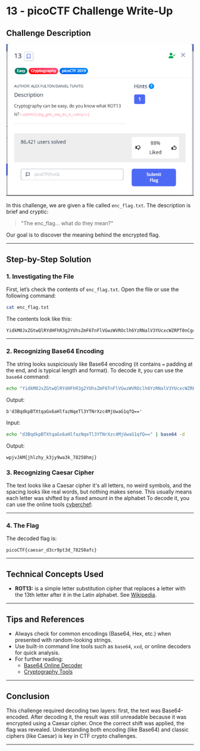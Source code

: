# 13 - picoCTF Challenge Write-Up

## Challenge Description

![Challenge Screenshot](image.png)

In this challenge, we are given a file called `enc_flag.txt`. The description is brief and cryptic:
> "The enc_flag... what do they mean?"

Our goal is to discover the meaning behind the encrypted flag.

---

## Step-by-Step Solution

### 1. Investigating the File

First, let’s check the contents of `enc_flag.txt`. Open the file or use the following command:
```bash
cat enc_flag.txt
```
The contents look like this:
```
YidkM0JxZGtwQlRYdHFhR3g2YUhsZmF6TnFlVGwzWVROclh6YzRNalV3YUcxcWZRPT0nCg==
```

---

### 2. Recognizing Base64 Encoding

The string looks suspiciously like Base64 encoding (it contains `=` padding at the end, and is typical length and format).
To decode it, you can use the `base64` command:
```bash
echo "YidkM0JxZGtwQlRYdHFhR3g2YUhsZmF6TnFlVGwzWVROclh6YzRNalV3YUcxcWZRPT0nCg==" | base64 -d
```
Output:
```
b'd3BqdkpBTXtqaGx6aHlfazNqeTl3YTNrXzc4MjUwaG1qfQ=='
```



Input:
```bash
echo "d3BqdkpBTXtqaGx6aHlfazNqeTl3YTNrXzc4MjUwaG1qfQ==" | base64 -d
```
Output:
```
wpjvJAM{jhlzhy_k3jy9wa3k_78250hmj}
```

### 3. Recognizing Caesar Cipher

The text looks like a Caesar cipher it's all letters, no weird symbols, and the spacing looks like real words, but nothing makes sense. This usually means each letter was shifted by a fixed amount in the alphabet To decode it, you can use the online tools [cyberchef](https://gchq.github.io/CyberChef/):

---

### 4. The Flag

The decoded flag is:
```
picoCTF{caesar_d3cr9pt3d_78250afc}
```

---

## Technical Concepts Used

- **ROT13:**  is a simple letter substitution cipher that replaces a letter with the 13th letter after it in the Latin alphabet. See [Wikipedia](https://en.wikipedia.org/wiki/ROT13).

---

## Tips and References

- Always check for common encodings (Base64, Hex, etc.) when presented with random-looking strings.
- Use built-in command line tools such as `base64`, `xxd`, or online decoders for quick analysis.
- For further reading:
  - [Base64 Online Decoder](https://www.base64decode.org/)
  - [Cryptography Tools](https://gchq.github.io/CyberChef/)

---

## Conclusion

This challenge required decoding two layers: first, the text was Base64-encoded. After decoding it, the result was still unreadable because it was encrypted using a Caesar cipher. Once the correct shift was applied, the flag was revealed. Understanding both encoding (like Base64) and classic ciphers (like Caesar) is key in CTF crypto challenges.

---
